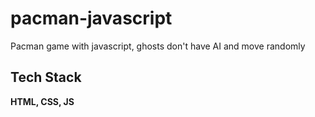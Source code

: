 # pacman-javascript
Pacman game with javascript, ghosts don't have AI and move randomly

## Tech Stack

**HTML, CSS, JS**

